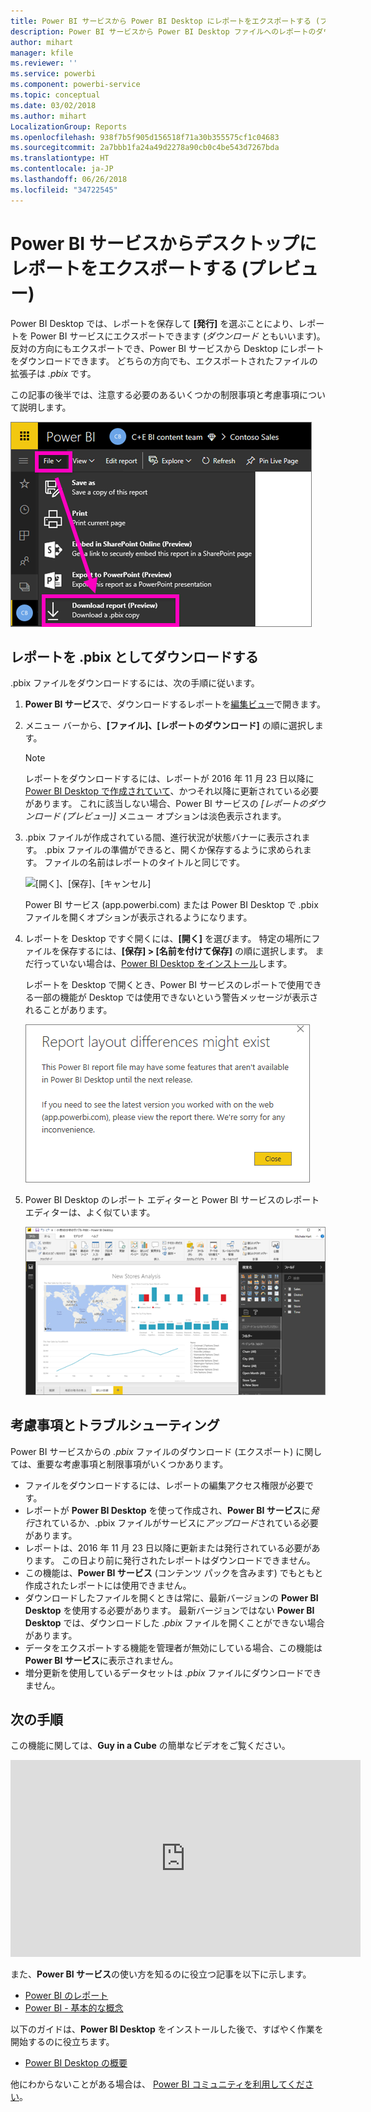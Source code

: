 ```yaml
---
title: Power BI サービスから Power BI Desktop にレポートをエクスポートする (プレビュー)
description: Power BI サービスから Power BI Desktop ファイルへのレポートのダウンロード
author: mihart
manager: kfile
ms.reviewer: ''
ms.service: powerbi
ms.component: powerbi-service
ms.topic: conceptual
ms.date: 03/02/2018
ms.author: mihart
LocalizationGroup: Reports
ms.openlocfilehash: 938f7b5f905d156518f71a30b355575cf1c04683
ms.sourcegitcommit: 2a7bbb1fa24a49d2278a90cb0c4be543d7267bda
ms.translationtype: HT
ms.contentlocale: ja-JP
ms.lasthandoff: 06/26/2018
ms.locfileid: "34722545"
---
```

# <a name="export-a-report-from-power-bi-service-to-desktop-preview"></a>Power BI サービスからデスクトップにレポートをエクスポートする (プレビュー)
Power BI Desktop では、レポートを保存して **[発行]** を選ぶことにより、レポートを Power BI サービスにエクスポートできます (*ダウンロード* ともいいます)。 反対の方向にもエクスポートでき、Power BI サービスから Desktop にレポートをダウンロードできます。 どちらの方向でも、エクスポートされたファイルの拡張子は *.pbix* です。

この記事の後半では、注意する必要のあるいくつかの制限事項と考慮事項について説明します。

![[ファイル] ドロップダウン](media/service-export-to-pbix/power-bi-file-export.png)

## <a name="download-the-report-as-a-pbix"></a>レポートを .pbix としてダウンロードする
.pbix ファイルをダウンロードするには、次の手順に従います。

1. **Power BI サービス**で、ダウンロードするレポートを[編集ビュー](service-reading-view-and-editing-view.md)で開きます。
2. メニュー バーから、**[ファイル]、[レポートのダウンロード]** の順に選択します。
   
   > [!NOTE]
   > レポートをダウンロードするには、レポートが 2016 年 11 月 23 日以降に [Power BI Desktop で作成されていて](guided-learning/publishingandsharing.yml?tutorial-step=2)、かつそれ以降に更新されている必要があります。 これに該当しない場合、Power BI サービスの *[レポートのダウンロード (プレビュー)]* メニュー オプションは淡色表示されます。
   > 
   > 
3. .pbix ファイルが作成されている間、進行状況が状態バナーに表示されます。 .pbix ファイルの準備ができると、開くか保存するように求められます。 ファイルの名前はレポートのタイトルと同じです。
   
    ![[開く]、[保存]、[キャンセル]](media/service-export-to-pbix/power-bi-save-pbix.png)
   
    Power BI サービス (app.powerbi.com) または Power BI Desktop で .pbix ファイルを開くオプションが表示されるようになります。     
4. レポートを Desktop ですぐ開くには、**[開く]** を選びます。 特定の場所にファイルを保存するには、**[保存] > [名前を付けて保存]** の順に選択します。 まだ行っていない場合は、[Power BI Desktop をインストール](desktop-get-the-desktop.md)します。
   
    レポートを Desktop で開くとき、Power BI サービスのレポートで使用できる一部の機能が Desktop では使用できないという警告メッセージが表示されることがあります。
   
    ![警告ダイアログ](media/service-export-to-pbix/power-bi-export-to-pbix_2.png)

5. Power BI Desktop のレポート エディターと Power BI サービスのレポート エディターは、よく似ています。  
   
    ![デスクトップ レポート エディター](media/service-export-to-pbix/power-bi-desktop.png)

## <a name="considerations-and-troubleshooting"></a>考慮事項とトラブルシューティング
Power BI サービスからの *.pbix* ファイルのダウンロード (エクスポート) に関しては、重要な考慮事項と制限事項がいくつかあります。

* ファイルをダウンロードするには、レポートの編集アクセス権限が必要です。
* レポートが **Power BI Desktop** を使って作成され、**Power BI サービス**に*発行*されているか、.pbix ファイルがサービスに*アップロード*されている必要があります。
* レポートは、2016 年 11 月 23 日以降に更新または発行されている必要があります。 この日より前に発行されたレポートはダウンロードできません。
* この機能は、**Power BI サービス** (コンテンツ パックを含みます) でもともと作成されたレポートには使用できません。
* ダウンロードしたファイルを開くときは常に、最新バージョンの **Power BI Desktop** を使用する必要があります。 最新バージョンではない **Power BI Desktop** では、ダウンロードした *.pbix* ファイルを開くことができない場合があります。
* データをエクスポートする機能を管理者が無効にしている場合、この機能は **Power BI サービス**に表示されません。
* 増分更新を使用しているデータセットは *.pbix* ファイルにダウンロードできません。

## <a name="next-steps"></a>次の手順
この機能に関しては、**Guy in a Cube** の簡単なビデオをご覧ください。

<iframe width="560" height="315" src="https://www.youtube.com/embed/ymWqU5jiUl0" frameborder="0" allowfullscreen></iframe>

また、**Power BI サービス**の使い方を知るのに役立つ記事を以下に示します。

* [Power BI のレポート](service-reports.md)
* [Power BI - 基本的な概念](service-basic-concepts.md)

以下のガイドは、**Power BI Desktop** をインストールした後で、すばやく作業を開始するのに役立ちます。

* [Power BI Desktop の概要](desktop-getting-started.md)

他にわからないことがある場合は、 [Power BI コミュニティを利用してください](http://community.powerbi.com/)。   


